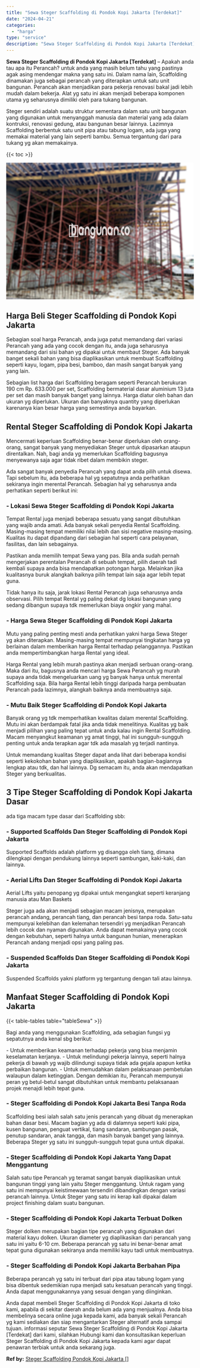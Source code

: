 ```yaml
---
title: "Sewa Steger Scaffolding di Pondok Kopi Jakarta [Terdekat]"
date: "2024-04-21"
categories: 
  - "harga"
type: "service"
description: "Sewa Steger Scaffolding di Pondok Kopi Jakarta [Terdekat]. Anda dapat membeli Steger Scaffolding di Pondok Kopi Jakarta di toko kami, apabila di sekitar daer..."
---
```


**Sewa Steger Scaffolding di Pondok Kopi Jakarta \[Terdekat\]** – Apakah anda tau apa itu Perancah? untuk anda yang masih belum tahu yang pastinya agak asing mendengar makna yang satu ini. Dalam nama lain, Scaffolding dinamakan juga sebagai perancah yang diterapkan untuk satu unit bangunan. Perancah akan menjadikan para pekerja renovasi bakal jadi lebih mudah dalam bekerja. Alat yg satu ini akan menjadi beberapa komponen utama yg seharusnya dimiliki oleh para tukang bangunan.

Steger sendiri adalah suatu struktur sementara dalam satu unit bangunan yang digunakan untuk menyanggah manusia dan material yang ada dalam kontruksi, renovasi gedung, atau bangunan besar lainnya. Lazimnya Scaffolding berbentuk satu unit pipa atau tabung logam, ada juga yang memakai material yang lain seperti bambu. Semua tergantung dari para tukang yg akan memakainya.

{{< toc >}}

![Sewa Steger Scaffolding di Pondok Kopi Jakarta [Terdekat]](/images/sewa-scaffolding-steger-28.png)

## Harga Beli Steger Scaffolding di Pondok Kopi Jakarta

Sebagian soal harga Perancah, anda juga patut memandang dari variasi Perancah yang ada yang cocok dengan itu, anda juga seharusnya memandang dari sisi bahan yg dipakai untuk membaut Steger. Ada banyak banget sekali bahan yang bisa diaplikasikan untuk membuat Scaffolding seperti kayu, logam, pipa besi, bamboo, dan masih sangat banyak yang yang lain.

Sebagian list harga dari Scaffolding beragam seperti Perancah berukuran 190 cm Rp. 633.000 per set, Scaffolding bermaterial dasar aluminium 13 juta per set dan masih banyak banget yang lainnya. Harga diatur oleh bahan dan ukuran yg diperlukan. Ukuran dan banyaknya quantity yang diperlukan karenanya kian besar harga yang semestinya anda bayarkan.

## Rental Steger Scaffolding di Pondok Kopi Jakarta

Mencermati keperluan Scaffolding benar-benar diperlukan oleh orang-orang, sangat banyak yang menyediakan Steger untuk dipasarkan ataupun direntalkan. Nah, bagi anda yg memerlukan Scaffolding bagusnya menyewanya saja agar tidak ribet dalam membikin steger.

Ada sangat banyak penyedia Perancah yang dapat anda pilih untuk disewa. Tapi sebelum itu, ada beberapa hal yg sepatutnya anda perhatikan sekiranya ingin merental Perancah. Sebagian hal yg seharusnya anda perhatikan seperti berikut ini:

### \- Lokasi Sewa Steger Scaffolding di Pondok Kopi Jakarta

Tempat Rental juga menjadi beberapa sesuatu yang sangat dibutuhkan yang wajib anda amati. Ada banyak sekali penyedia Rental Scaffolding. Masing-masing tempat memiliki nilai lebih dan sisi negative masing-masing. Kualitas itu dapat dipandang dari sebagian hal seperti cara pelayanan, fasilitas, dan lain sebagainya.

Pastikan anda memilih tempat Sewa yang pas. Bila anda sudah pernah mengerjakan perentalan Perancah di sebuah tempat, pilih daerah tadi kembali supaya anda bisa mendapatkan potongan harga. Melainkan jika kualitasnya buruk alangkah baiknya pilih tempat lain saja agar lebih tepat guna.

Tidak hanya itu saja, jarak lokasi Rental Perancah juga seharusnya anda observasi. Pilih tempat Rental yg paling dekat dg lokasi bangunan yang sedang dibangun supaya tdk memerlukan biaya ongkir yang mahal.

### \- Harga Sewa Steger Scaffolding di Pondok Kopi Jakarta

Mutu yang paling penting mesti anda perhatikan yakni harga Sewa Steger yg akan diterapkan. Masing-masing tempat mempunyai tingkatan harga yg berlainan dalam memberikan harga Rental terhadap pelanggannya. Pastikan anda mempertimbangkan harga Rental yang ideal.

Harga Rental yang lebih murah pastinya akan menjadi serbuan orang-orang. Maka dari itu, bagusnya anda mencari harga Sewa Perancah yg murah supaya anda tidak mengeluarkan uang yg banyak hanya untuk merental Scaffolding saja. Bila harga Rental lebih tinggi daripada harga pembuatan Perancah pada lazimnya, alangkah baiknya anda membuatnya saja.

### \- Mutu Baik Steger Scaffolding di Pondok Kopi Jakarta

Banyak orang yg tdk memperhatikan kwalitas dalam merental Scaffolding. Mutu ini akan berdampak fatal jika anda tidak menelitinya. Kualitas yg baik menjadi pilihan yang paling tepat untuk anda kalau ingin Rental Scaffolding. Macam menyangkut keamanan yg amat tinggi, hal ini sungguh-sungguh penting untuk anda terapkan agar tdk ada masalah yg terjadi nantinya.

Untuk memandang kualitas Steger dapat anda lihat dari beberapa kondisi seperti kekokohan bahan yang diaplikasikan, apakah bagian-bagiannya lengkap atau tdk, dan hal lainnya. Dg semacam itu, anda akan mendapatkan Steger yang berkualitas.

## 3 Tipe Steger Scaffolding di Pondok Kopi Jakarta Dasar

ada tiga macam type dasar dari Scaffolding sbb:

### \- Supported Scaffolds Dan Steger Scaffolding di Pondok Kopi Jakarta

Supported Scaffolds adalah platform yg disangga oleh tiang, dimana dilengkapi dengan pendukung lainnya seperti sambungan, kaki-kaki, dan lainnya.

### \- Aerial Lifts Dan Steger Scaffolding di Pondok Kopi Jakarta

Aerial Lifts yaitu penopang yg dipakai untuk mengangkat seperti keranjang manusia atau Man Baskets

Steger juga ada akan menjadi sebagian macam jenisnya, merupakan perancah andang, perancah tiang, dan perancah besi tanpa roda. Satu-satu mempunyai kelebihan dan kelemahan tersendiri yg menjadikan Perancah lebih cocok dan nyaman digunakan. Anda dapat memakainya yang cocok dengan kebutuhan, seperti halnya untuk bangunan hunian, menerapkan Perancah andang menjadi opsi yang paling pas.

### \- Suspended Scaffolds Dan Steger Scaffolding di Pondok Kopi Jakarta

Suspended Scaffolds yakni platform yg tergantung dengan tali atau lainnya.

## Manfaat Steger Scaffolding di Pondok Kopi Jakarta

{{< table-tables table="tableSewa" >}}

Bagi anda yang menggunakan Scaffolding, ada sebagian fungsi yg sepatutnya anda kenal sbg berikut:

\- Untuk memberikan keamanan terhadap pekerja yang bisa menjamin keselamatan kerjanya. - Untuk melindungi pekerja lainnya, seperti halnya pekerja di bawah yg wajib dilindungi supaya tidak ada gejala apapun ketika perbaikan bangunan. - Untuk memudahkan dalam pelaksanaan pembetulan walaupun dalam ketinggian. Dengan demikian itu, Perancah mempunyai peran yg betul-betul sangat dibutuhkan untuk membantu pelaksanaan projek menajdi lebih tepat guna.

### \- Steger Scaffolding di Pondok Kopi Jakarta Besi Tanpa Roda

Scaffolding besi ialah salah satu jenis perancah yang dibuat dg menerapkan bahan dasar besi. Macam bagian yg ada di dalamnya seperti kaki pipa, kusen bangunan, penguat vertikal, tiang sandaran, sambungan pasak, penutup sandaran, anak tangga, dan masih banyak banget yang lainnya. Beberapa Steger yg satu ini sungguh-sungguh tepat guna untuk dipakai.

### \- Steger Scaffolding di Pondok Kopi Jakarta Yang Dapat Menggantung

Salah satu tipe Perancah yg teramat sangat banyak diaplikasikan untuk bangunan tinggi yang lain yaitu Steger menggantung. Untuk ragam yang satu ini mempunyai keistimewaan tersendiri dibandingkan dengan variasi perancah lainnya. Untuk Steger yang satu ini kerap kali dipakai dalam project finishing dalam suatu bangunan.

### \- Steger Scaffolding di Pondok Kopi Jakarta Terbuat Dolken

Steger dolken merupakan bagian tipe perancah yang digunakan dari material kayu dolken. Ukuran diameter yg diaplikasikan dari perancah yang satu ini yaitu 6-10 cm. Beberapa perancah yg satu ini benar-benar amat tepat guna digunakan sekiranya anda memiliki kayu tadi untuk membuatnya.

### \- Steger Scaffolding di Pondok Kopi Jakarta Berbahan Pipa

Beberapa perancah yg satu ini terbuat dari pipa atau tabung logam yang bisa dibentuk sedemikian rupa menjadi satu kesatuan perancah yang tinggi. Anda dapat menggunakannya yang sesuai dengan yang diinginkan.

Anda dapat membeli Steger Scaffolding di Pondok Kopi Jakarta di toko kami, apabila di sekitar daerah anda belum ada yang menjualnya. Anda bisa membelinya secara online juga kepada kami, ada banyak sekali Perancah yg kami sediakan dan siap mengantarkan Steger alternatif anda sampai tujuan. informasi seputar Sewa Steger Scaffolding di Pondok Kopi Jakarta \[Terdekat\] dari kami, silahkan Hubungi kami dan konsultasikan keperluan Steger Scaffolding di Pondok Kopi Jakarta kepada kami agar dapat penawran terbiak untuk anda sekarang juga.

**Ref by:** [Steger Scaffolding Pondok Kopi Jakarta []](https://id.wikipedia.org/wiki/Steger)

